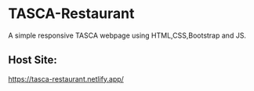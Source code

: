 # TASCA-Restaurant
A simple responsive TASCA webpage using HTML,CSS,Bootstrap and JS.

## Host Site:
https://tasca-restaurant.netlify.app/
